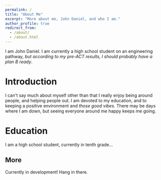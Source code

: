 ```yaml
---
permalink: /
title: "About Me"
excerpt: "More about me, John Daniel, and who I am."
author_profile: true
redirect_from:
  - /about/
  - /about.html
---
```

I am John Daniel. I am currently a high school student on an engineering pathway, *but according to my pre-ACT results, I should probably have a plan B ready*.

Introduction
======
I can't say much about myself other than that I really enjoy being around people, and helping people out. I am devoted to my education, and to keeping a positive environment and *those good vibes*. There may be days where I am down, but seeing everyone around me happy keeps me going.

Education
======
I am a high school student, currently in tenth grade...

More
------
Currently in development! Hang in there.
